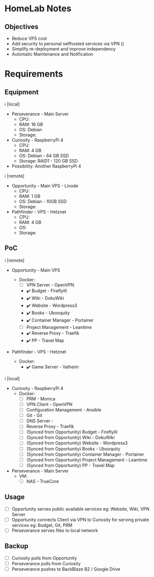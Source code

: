 # HomeLab Notes
## Objectives
- Reduce VPS cost
- Add security to personal selfhosted services via VPN ()
- Simplify re-deployment and improve independency
- Automatic Maintenance and Notification

# Requirements

## Equipment
ℹ️ [local]
- Perseverance - Main Server
  - CPU:
  - RAM: 16 GB
  - OS: Debian
  - Storage:
- Curiosity - RaspberryPi 4
  - CPU:
  - RAM: 4 GB
  - OS: Debian - 64 GB SSD
  - Storage: RAID1 - 120 GB SSD
- Possibility: Another RaspberryPi 4

ℹ️ [remote]
- Opportunity - Main VPS - Linode
  - CPU:
  - RAM: 1 GB
  - OS: Debian - 10GB SSD
  - Storage:
- Pathfinder - VPS - Hetznet
  - CPU:
  - RAM: 4 GB
  - OS:
  - Storage:

## PoC
ℹ️ [remote]
- Opportunity - Main VPS
  - Docker:
    - [ ] VPN Server - OpenVPN
    - :heavy_check_mark: Budget - FireflyIII
    - :heavy_check_mark: Wiki - DokuWiki
    - :heavy_check_mark: Website - Wordpress3
    - :heavy_check_mark: Books - Ubooquity
    - :heavy_check_mark: Container Manager - Portainer
    - [ ] Project Management - Leantime
    - :heavy_check_mark: Reverse Proxy - Traefik
    - :heavy_check_mark: PP - Travel Map

- Pathfinder - VPS - Hetznet
  - Docker:
    - :heavy_check_mark: Game Server - Valheim

ℹ️ [local]
- Curiosity - RaspberryPi 4
  - Docker:
    - [ ] PRM - Monica
    - [ ] VPN Client - OpenVPN
    - [ ] Configuration Management - Ansible
    - [ ] Git - Git
    - [ ] DNS Server -
    - [ ] Reverse Proxy - Traefik
    - [ ] (Synced from Opportunity) Budget - FireflyIII
    - [ ] (Synced from Opportunity) Wiki - DokuWiki
    - [ ] (Synced from Opportunity) Website - Wordpress3
    - [ ] (Synced from Opportunity) Books - Ubooquity
    - [ ] (Synced from Opportunity) Container Manager - Portainer
    - [ ] (Synced from Opportunity) Project Management - Leantime
    - [ ] (Synced from Opportunity) PP - Travel Map

- Perseverance - Main Server
  - VM:
    - [ ] NAS - TrueCore

## Usage
- [ ] Opportunity serves public available services eg: Website, Wiki, VPN Server
- [ ] Opportunity connects Client via VPN to Curiosity for serving private services eg: Budget, Git, PRM
- [ ] Perseverance serves files to local network

## Backup
- [ ] Curiosity pulls from Opportunity
- [ ] Perseverance pulls from Curiosity
- [ ] Perseverance pushes to BackBlaze B2 / Google Drive
